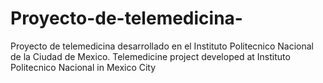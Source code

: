 # Proyecto-de-telemedicina-
Proyecto de telemedicina desarrollado en el Instituto Politecnico Nacional de la Ciudad de Mexico.
Telemedicine project developed at Instituto Politecnico Nacional in Mexico City
